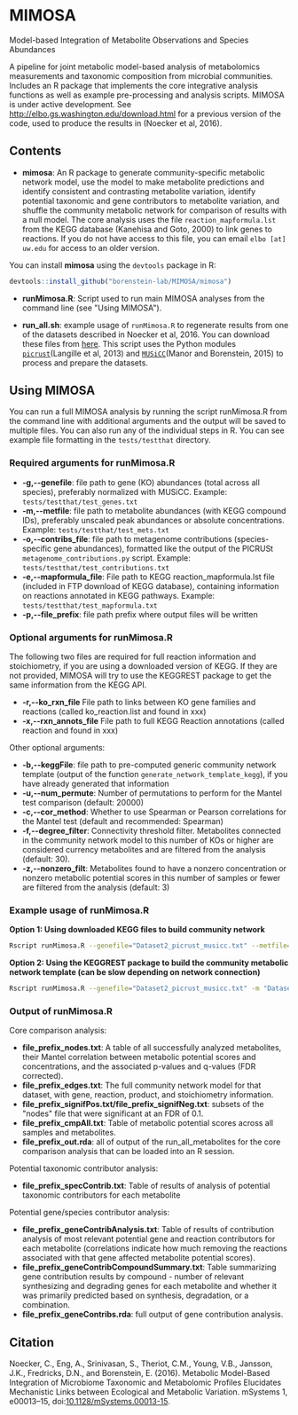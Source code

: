 # MIMOSA
Model-based Integration of Metabolite Observations and Species Abundances

A pipeline for joint metabolic model-based analysis of metabolomics measurements and taxonomic composition from microbial communities. Includes an R package that implements the core integrative analysis functions as well as example pre-processing and analysis scripts. MIMOSA is under active development. See http://elbo.gs.washington.edu/download.html for a previous version of the code, used to produce the results in (Noecker et al, 2016).

## Contents

- **mimosa**: An R package to generate community-specific metabolic network model, use the model to make metabolite predictions and identify consistent and contrasting metabolite variation, 
identify potential taxonomic and gene contributors to metabolite variation, and shuffle the community metabolic network for comparison of results with a null model. 
The core analysis uses the file `reaction_mapformula.lst` from the KEGG database (Kanehisa and Goto, 2000) to link genes to reactions. If you do not have access to this file, you can email `elbo [at] uw.edu` for access to an older version. 

You can install **mimosa** using the `devtools` package in R:
```R
devtools::install_github("borenstein-lab/MIMOSA/mimosa")
```

- **runMimosa.R**: Script used to run main MIMOSA analyses from the command line (see "Using MIMOSA").

- **run_all.sh**: example usage of `runMimosa.R` to regenerate results from one of the datasets described in Noecker et al, 2016. You can download these files from [here](http://elbo.gs.washington.edu/download.html). This script uses the Python modules [`picrust`](http://picrust.github.io/picrust/)(Langille et al, 2013) and [`MUSiCC`](http://elbo.gs.washington.edu/software_musicc.html)(Manor and Borenstein, 2015) to process and prepare the datasets. 

## Using MIMOSA

You can run a full MIMOSA analysis by running the script runMimosa.R from the command line with additional arguments and the output will be saved to multiple files. You can also run any of the individual steps in R. 
You can see example file formatting in the `tests/testthat` directory.


### Required arguments for runMimosa.R

- **-g,--genefile**: file path to gene (KO) abundances (total across all species), preferably normalized with MUSiCC. Example: `tests/testthat/test_genes.txt`
- **-m,--metfile**: file path to metabolite abundances (with KEGG compound IDs), preferably unscaled peak abundances or absolute concentrations. Example: `tests/testthat/test_mets.txt`
- **-o,--contribs_file**: file path to metagenome contributions (species-specific gene abundances), formatted like the output of the PICRUSt `metagenome_contributions.py` script. Example: `tests/testthat/test_contributions.txt`
- **-e,--mapformula_file**: File path to KEGG reaction_mapformula.lst file (included in FTP download of KEGG database), containing information on reactions annotated in KEGG pathways. Example: `tests/testthat/test_mapformula.txt`
- **-p,--file_prefix**: file path prefix where output files will be written


### Optional arguments for runMimosa.R

The following two files are required for full reaction information and stoichiometry, if you are using a downloaded version of KEGG. If they are not provided, MIMOSA will try to use the KEGGREST package to get the same information from the KEGG API.
- **-r,--ko_rxn_file** File path to links between KO gene families and reactions (called ko_reaction.list and found in xxx)
- **-x,--rxn_annots_file** File path to full KEGG Reaction annotations (called reaction and found in xxx)

Other optional arguments:

- **-b,--keggFile**: file path to pre-computed generic community network template (output of the function `generate_network_template_kegg`), if you have already generated that information
- **-u,--num_permute**: Number of permutations to perform for the Mantel test comparison (default: 20000)
- **-c,--cor_method**: Whether to use Spearman or Pearson correlations for the Mantel test (default and recommended: Spearman)
- **-f,--degree_filter**: Connectivity threshold filter. Metabolites connected in the community network model to this number of KOs or higher are considered currency metabolites and are filtered from the analysis (default: 30).
- **-z,--nonzero_filt**: Metabolites found to have a nonzero concentration or nonzero metabolic potential scores in this number of samples or fewer are filtered from the analysis (default: 3)


### Example usage of runMimosa.R

**Option 1: Using downloaded KEGG files to build community network**
```bash
Rscript runMimosa.R --genefile="Dataset2_picrust_musicc.txt" --metfile="Dataset2_mets.txt" --contribs_file="Dataset2_metagenome_contributions.txt" --file_prefix="Dataset2_bv" --mapformula_file="keggPath/reaction_mapformula.lst" --ko_rxn_file="keggPath/ko_reaction.list" --rxn_annots_file="keggPath/reaction" --nonzero_filt=4 
```

**Option 2: Using the KEGGREST package to build the community metabolic network template (can be slow depending on network connection)**
```bash
Rscript runMimosa.R --genefile="Dataset2_picrust_musicc.txt" -m "Dataset2_mets.txt" --contribs_file="Dataset2_metagenome_contributions.txt" --file_prefix="Dataset2_bv" --mapformula_file="keggPath/reaction_mapformula.lst" --nonzero_filt=4 
```

### Output of runMimosa.R

Core comparison analysis:
- **file_prefix_nodes.txt**: A table of all successfully analyzed metabolites, their Mantel correlation between metabolic potential scores and concentrations, and the associated p-values and q-values (FDR corrected).
- **file_prefix_edges.txt**: The full community network model for that dataset, with gene, reaction, product, and stoichiometry information.
- **file_prefix_signifPos.txt/file_prefix_signifNeg.txt**: subsets of the "nodes" file that were significant at an FDR of 0.1.
- **file_prefix_cmpAll.txt**: Table of metabolic potential scores across all samples and metabolites.
- **file_prefix_out.rda**: all of output of the run_all_metabolites for the core comparison analysis that can be loaded into an R session.

Potential taxonomic contributor analysis:
- **file_prefix_specContrib.txt**: Table of results of analysis of potential taxonomic contributors for each metabolite

Potential gene/species contributor analysis:
- **file_prefix_geneContribAnalysis.txt**: Table of results of contribution analysis of most relevant potential gene and reaction contributors for each metabolite (correlations indicate how much removing the reactions associated with that gene affected metabolite potential scores).
- **file_prefix_geneContribCompoundSummary.txt**: Table summarizing gene contribution results by compound - number of relevant synthesizing and degrading genes for each metabolite and whether it was primarily predicted based on synthesis, degradation, or a combination.
- **file_prefix_geneContribs.rda**: full output of gene contribution analysis.


## Citation

Noecker, C., Eng, A., Srinivasan, S., Theriot, C.M., Young, V.B., Jansson, J.K., Fredricks, D.N., and Borenstein, E. (2016). Metabolic Model-Based Integration of Microbiome Taxonomic and Metabolomic Profiles Elucidates Mechanistic Links between Ecological and Metabolic Variation. mSystems 1, e00013–15, doi:[10.1128/mSystems.00013-15](http://msystems.asm.org/content/1/1/e00013-15).
